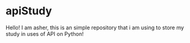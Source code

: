 # apiStudy
Hello! I am asher, this is an simple repository that i am using to store my study in uses of API on Python!
